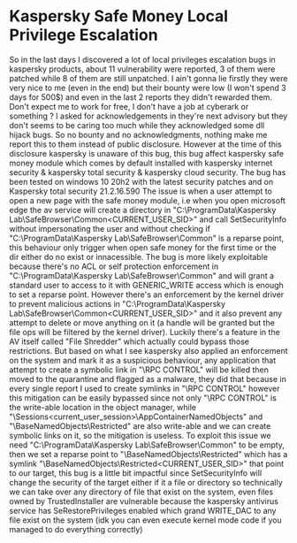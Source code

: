 # Kaspersky Safe Money Local Privilege Escalation
So in the last days I discovered a lot of local privileges escalation bugs in kaspersky products, about 11 vulnerability were reported, 3 of them were patched while 8 of them are still unpatched. I ain't gonna lie firstly they were very nice to me (even in the end) but their bounty were low (I won't spend 3 days for 500$) and even in the last 2 reports they didn't rewarded them. Don't expect me to work for free, I don't have a job at cyberark or something ? I asked for acknowledgements in they're next advisory but they don't seems to be caring too much while they acknowledged some dll hijack bugs. So no bounty and no acknowledgments, nothing make me report this to them instead of public disclosure.
However at the time of this disclosure kaspersky is unaware of this bug, this bug affect kaspersky safe money module which comes by default installed with kaspersky internet security & kaspersky total security & kaspersky cloud security.
The bug has been tested on windows 10 20h2 with the latest security patches and on Kaspersky total security 21.2.16.590
The issue is when a user attempt to open a new page with the safe money module, i.e when you open microsoft edge the av service will create a directory in "C:\ProgramData\Kaspersky Lab\SafeBrowser\Common\<CURRENT_USER_SID>" and call SetSecurityInfo without impersonating the user and without checking if "C:\ProgramData\Kaspersky Lab\SafeBrowser\Common" is a reparse point, this behaviour only trigger when open safe money for the first time or the dir either do no exist or innacessible.
The bug is more likely exploitable because there's no ACL or self protection enforcement in "C:\ProgramData\Kaspersky Lab\SafeBrowser\Common" and will grant a standard user to access to it with GENERIC_WRITE access which is enough to set a reparse point.
However there's an enforcement by the kernel driver to prevent malicious actions in "C:\ProgramData\Kaspersky Lab\SafeBrowser\Common\<CURRENT_USER_SID>" and it also prevent any attempt to delete or move anything on it (a handle will be granted but the file ops will be filtered by the kernel driver). Luckily there's a feature in the AV itself called "File Shredder" which actually could bypass those restrictions.
But based on what I see kaspersky also applied an enforcement on the system and mark it as a suspicious behaviour, any application that attempt to create a symbolic link in "\RPC CONTROL\" will be killed then moved to the quarantine and flagged as a malware, they did that because in every single report I used to create symlinks in "\RPC CONTROL\" however this mitigation can be easily bypassed since not only "\RPC CONTROL\" is the write-able location in the object manager, while "\Sessions\<current_user_session>\AppContainerNamedObjects" and "\BaseNamedObjects\Restricted" are also write-able and we can create symbolic links on it, so the mitigation is useless.
To exploit this issue we need "C:\ProgramData\Kaspersky Lab\SafeBrowser\Common" to be empty, then we set a reparse point to "\BaseNamedObjects\Restricted" which has a symlink "\BaseNamedObjects\Restricted\<CURRENT_USER_SID>" that point to our target, this bug is a little bit impactful since SetSecurityInfo will change the security of the target either if it a file or directory so technically we can take over any directory of file that exist on the system, even files owned by TrustedInstaller are vulnerable because the kaspersky antivirus service has SeRestorePrivileges enabled which grand WRITE_DAC to any file exist on the system (idk you can even execute kernel mode code if you managed to do everything correctly)
